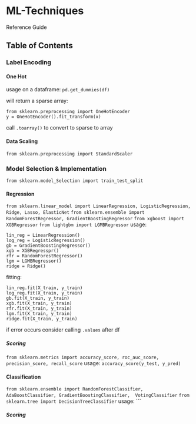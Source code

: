 # ML-Techniques
Reference Guide 

## Table of Contents

### Label Encoding

#### One Hot
usage on a dataframe: ```pd.get_dummies(df)```
  
will return a sparse array: 
```
from sklearn.preprocessing import OneHotEncoder
y = OneHotEncoder().fit_transform(x)
```
call ```.toarray()``` to convert to sparse to array 

#### Data Scaling
```from sklearn.preprocessing import StandardScaler```

### Model Selection & Implementation
```from sklearn.model_Selection import train_test_split```

#### Regression
```from sklearn.linear_model import LinearRegression, LogisticRegression, Ridge, Lasso, ElasticNet```
```from sklearn.ensemble import RandomForestRegressor, GradientBoostingRegressor```
```from xgboost import XGBRegressor```
```from lightgbm import LGMBRegressor```
usage: 
```   
lin_reg = LinearRegression()
log_reg = LogisticRegression()
gb = GradientBoostingRegressor()
xgb = XGBRegresspr()
rfr = RandomForestRegressor()
lgm = LGMBRegressor()
ridge = Ridge()
```
fitting:
```
lin_reg.fit(X_train, y_train)
log_reg.fit(X_train, y_train)
gb.fit(X_train, y_train)
xgb.fit(X_train, y_train)
rfr.fit(X_train, y_train)
lgm.fit(X_train, y_train)
ridge.fit(X_train, y_train)
```
if error occurs consider calling ```.values``` after df

##### Scoring
```from sklearn.metrics import accuracy_score, roc_auc_score, precision_score, recall_score```
usage: ```accuracy_score(y_test, y_pred)```

#### Classification
```from sklearn.ensemble import RandomForestClassifier, AdaBoostClassifier, GradientBoostingClassifier,  VotingClassifier```
```from sklearn.tree import DecisionTreeClassifier```
usage: ```

##### Scoring
```from sklearn
